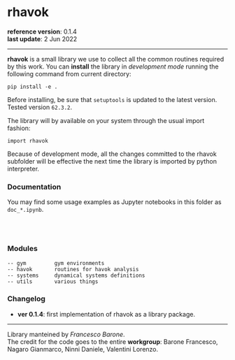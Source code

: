 # rhavok

**reference version**: 0.1.4
<br>**last update**: 2 Jun 2022

***

**rhavok** is a small library we use to collect all the common routines required by this work. You can **install** the library in *development mode* running the following command from current directory:
```
pip install -e .
```
Before installing, be sure that `setuptools` is updated to the latest version. Tested version `62.3.2`.

The library will by available on your system through the usual import fashion:
```
import rhavok
```
Because of development mode, all the changes committed to the rhavok subfolder will be effective the next time the library is imported by python interpreter.


### Documentation

You may find some usage examples as Jupyter notebooks in this folder as `doc_*.ipynb`.

<br><br>

### Modules
```
-- gym         gym environments
-- havok       routines for havok analysis
-- systems     dynamical systems definitions
-- utils       various things
```

### Changelog

- **ver 0.1.4**: first implementation of rhavok as a library package.

***

Library manteined by *Francesco Barone*.
<br>The credit for the code goes to the entire **workgroup**: Barone Francesco, Nagaro Gianmarco, Ninni Daniele, Valentini Lorenzo.
